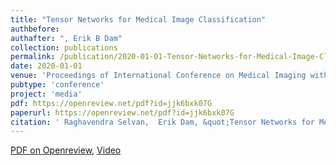 ```yaml
---
title: "Tensor Networks for Medical Image Classification"
authbefore:
authafter: ", Erik B Dam"
collection: publications
permalink: /publication/2020-01-01-Tensor-Networks-for-Medical-Image-Classification
date: 2020-01-01
venue: 'Proceedings of International Conference on Medical Imaging with Deep Learning (MIDL). Winner of Runner-up Best Paper Award.'
pubtype: 'conference'
project: 'media'
pdf: https://openreview.net/pdf?id=jjk6bxk07G
paperurl: https://openreview.net/pdf?id=jjk6bxk07G
citation: ' Raghavendra Selvan,  Erik Dam, &quot;Tensor Networks for Medical Image Classification.&quot; In the proceedings of International Conference on Medical Imaging with Deep Learning (MIDL), 2020.'
---
```

[PDF on Openreview](https://openreview.net/pdf?id=jjk6bxk07G), [Video](https://www.youtube.com/watch?v=CpBJVULSGiY&)
